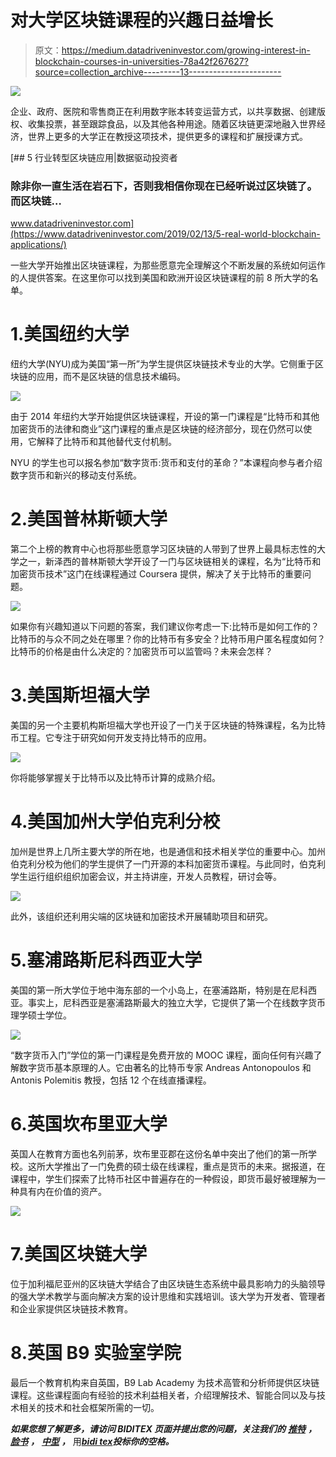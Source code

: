 # 对大学区块链课程的兴趣日益增长

> 原文：<https://medium.datadriveninvestor.com/growing-interest-in-blockchain-courses-in-universities-78a42f267627?source=collection_archive---------13----------------------->

![](img/30f02ef212687e100d157e10f2717e3c.png)

企业、政府、医院和零售商正在利用数字账本转变运营方式，以共享数据、创建版权、收集投票，甚至跟踪食品，以及其他各种用途。随着区块链更深地融入世界经济，世界上更多的大学正在教授这项技术，提供更多的课程和扩展授课方式。

[](https://www.datadriveninvestor.com/2019/02/13/5-real-world-blockchain-applications/) [## 5 行业转型区块链应用|数据驱动投资者

### 除非你一直生活在岩石下，否则我相信你现在已经听说过区块链了。而区块链…

www.datadriveninvestor.com](https://www.datadriveninvestor.com/2019/02/13/5-real-world-blockchain-applications/) 

一些大学开始推出区块链课程，为那些愿意完全理解这个不断发展的系统如何运作的人提供答案。在这里你可以找到美国和欧洲开设区块链课程的前 8 所大学的名单。

# 1.美国纽约大学

纽约大学(NYU)成为美国“第一所”为学生提供区块链技术专业的大学。它侧重于区块链的应用，而不是区块链的信息技术编码。

![](img/d13c37cf2355745ef9f31a48065c1800.png)

由于 2014 年纽约大学开始提供区块链课程，开设的第一门课程是“比特币和其他加密货币的法律和商业”这门课程的重点是区块链的经济部分，现在仍然可以使用，它解释了比特币和其他替代支付机制。

NYU 的学生也可以报名参加“数字货币:货币和支付的革命？”本课程向参与者介绍数字货币和新兴的移动支付系统。

# 2.美国普林斯顿大学

第二个上榜的教育中心也将那些愿意学习区块链的人带到了世界上最具标志性的大学之一，新泽西的普林斯顿大学开设了一门与区块链相关的课程，名为“比特币和加密货币技术”这门在线课程通过 Coursera 提供，解决了关于比特币的重要问题。

![](img/88bd4ac1dd5c667b575164b340d285cf.png)

如果你有兴趣知道以下问题的答案，我们建议你考虑一下:比特币是如何工作的？比特币的与众不同之处在哪里？你的比特币有多安全？比特币用户匿名程度如何？比特币的价格是由什么决定的？加密货币可以监管吗？未来会怎样？

# 3.美国斯坦福大学

美国的另一个主要机构斯坦福大学也开设了一门关于区块链的特殊课程，名为比特币工程。它专注于研究如何开发支持比特币的应用。

![](img/7f9045f0c2c618344adef804ddf5dbd7.png)

你将能够掌握关于比特币以及比特币计算的成熟介绍。

# 4.美国加州大学伯克利分校

加州是世界上几所主要大学的所在地，也是通信和技术相关学位的重要中心。加州伯克利分校为他们的学生提供了一门开源的本科加密货币课程。与此同时，伯克利学生运行组织组织加密会议，并主持讲座，开发人员教程，研讨会等。

![](img/dd10d83214297f6dc9925842498e5b8c.png)

此外，该组织还利用尖端的区块链和加密技术开展辅助项目和研究。

# 5.塞浦路斯尼科西亚大学

美国的第一所大学位于地中海东部的一个小岛上，在塞浦路斯，特别是在尼科西亚。事实上，尼科西亚是塞浦路斯最大的独立大学，它提供了第一个在线数字货币理学硕士学位。

![](img/6155939eb3c5cbd31cdfafbaa7800258.png)

“数字货币入门”学位的第一门课程是免费开放的 MOOC 课程，面向任何有兴趣了解数字货币基本原理的人。它由著名的比特币专家 Andreas Antonopoulos 和 Antonis Polemitis 教授，包括 12 个在线直播课程。

# 6.英国坎布里亚大学

英国人在教育方面也名列前茅，坎布里亚郡在这份名单中突出了他们的第一所学校。这所大学推出了一门免费的硕士级在线课程，重点是货币的未来。据报道，在课程中，学生们探索了比特币社区中普遍存在的一种假设，即货币最好被理解为一种具有内在价值的资产。

![](img/f4aa0607770636b67ad6f371751c637e.png)

# 7.美国区块链大学

位于加利福尼亚州的区块链大学结合了由区块链生态系统中最具影响力的头脑领导的强大学术教学与面向解决方案的设计思维和实践培训。该大学为开发者、管理者和企业家提供区块链技术教育。

# 8.英国 B9 实验室学院

最后一个教育机构来自英国，B9 Lab Academy 为技术高管和分析师提供区块链课程。这些课程面向有经验的技术利益相关者，介绍理解技术、智能合同以及与技术相关的技术和社会框架所需的一切。

***如果您想了解更多，请访问 BIDITEX 页面并提出您的问题，关注我们的*** [***推特***](https://twitter.com/biditex_com) ***，*** [***脸书***](https://www.facebook.com/biditex/) ***，*** [***中型***](https://medium.com/@biditex) ***，*** 用[***bidi tex***](http://www.biditex.com/)***投标你的空格。***